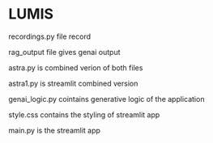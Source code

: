 # LUMIS
recordings.py file record 

rag_output file gives genai output

astra.py is combined verion of both files

astra1.py is streamlit combined version

genai_logic.py cointains generative logic of the application

style.css contains the styling of streamlit app

main.py is the streamlit app 
